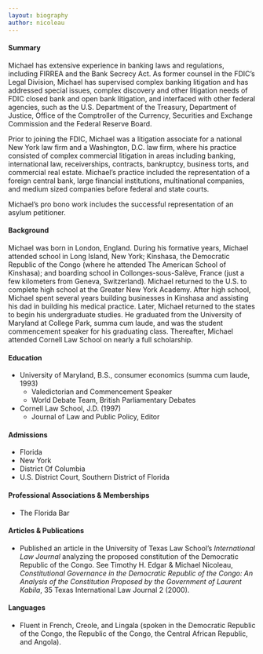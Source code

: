 ```yaml
---
layout: biography
author: nicoleau
---
```

#### Summary
Michael has extensive experience in banking laws and regulations, including FIRREA and the Bank Secrecy Act.  As former counsel in the FDIC’s Legal Division, Michael has supervised complex banking litigation and has addressed special issues, complex discovery and other litigation needs of FDIC closed bank and open bank litigation, and interfaced with other federal agencies, such as the U.S. Department of the Treasury, Department of Justice, Office of the Comptroller of the Currency, Securities and Exchange Commission and the Federal Reserve Board.

Prior to joining the FDIC, Michael was a litigation associate for a national New York law firm and a Washington, D.C. law firm, where his practice consisted of complex commercial litigation in areas including banking, international law, receiverships, contracts, bankruptcy, business torts, and commercial real estate.  Michael’s practice included the representation of a foreign central bank, large financial institutions, multinational companies, and medium sized companies before federal and state courts.

Michael’s pro bono work includes the successful representation of an asylum petitioner. 

#### Background
Michael was born in London, England.  During his formative years, Michael attended school in Long Island, New York; Kinshasa, the Democratic Republic of the Congo (where he attended The American School of Kinshasa); and boarding school in Collonges-sous-Salève, France (just a few kilometers from Geneva, Switzerland).  Michael returned to the U.S. to complete high school at the Greater New York Academy.  After high school, Michael spent several years building businesses in Kinshasa and assisting his dad in building his medical practice.  Later, Michael returned to the states to begin his undergraduate studies.  He graduated from the University of Maryland at College Park, summa cum laude, and was the student commencement speaker for his graduating class.  Thereafter, Michael attended Cornell Law School on nearly a full scholarship.

#### Education
* University of Maryland, B.S., consumer economics (summa cum laude, 1993)
  * Valedictorian and Commencement Speaker
  * World Debate Team, British Parliamentary Debates
* Cornell Law School, J.D. (1997)
  * Journal of Law and Public Policy, Editor

#### Admissions
* Florida
* New York
* District Of Columbia
* U.S. District Court, Southern District of Florida

#### Professional Associations & Memberships
* The Florida Bar

#### Articles & Publications
* Published an article in the University of Texas Law School’s *International Law Journal* analyzing the proposed constitution of the Democratic Republic of the Congo. See Timothy H. Edgar & Michael Nicoleau, *Constitutional Governance in the Democratic Republic of the Congo: An Analysis of the Constitution Proposed by the Government of Laurent Kabila*, 35 Texas International Law Journal 2 (2000).  

#### Languages
* Fluent in French, Creole, and Lingala (spoken in the Democratic Republic of the Congo, the Republic of the Congo, the Central African Republic, and Angola).
